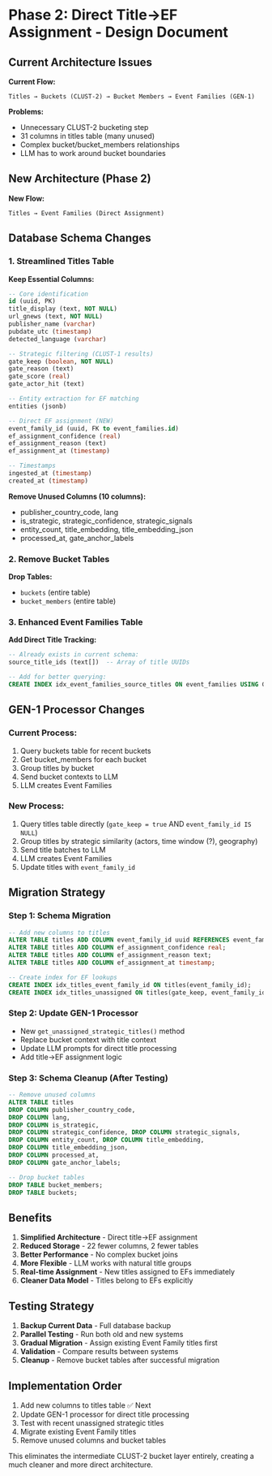 # Phase 2: Direct Title→EF Assignment - Design Document

## Current Architecture Issues

**Current Flow:**
```
Titles → Buckets (CLUST-2) → Bucket Members → Event Families (GEN-1)
```

**Problems:**
- Unnecessary CLUST-2 bucketing step
- 31 columns in titles table (many unused)  
- Complex bucket/bucket_members relationships
- LLM has to work around bucket boundaries

## New Architecture (Phase 2)

**New Flow:**
```
Titles → Event Families (Direct Assignment)
```

## Database Schema Changes

### 1. Streamlined Titles Table

**Keep Essential Columns:**
```sql
-- Core identification
id (uuid, PK)
title_display (text, NOT NULL)
url_gnews (text, NOT NULL)
publisher_name (varchar)
pubdate_utc (timestamp)
detected_language (varchar)

-- Strategic filtering (CLUST-1 results)  
gate_keep (boolean, NOT NULL)
gate_reason (text)
gate_score (real)
gate_actor_hit (text)

-- Entity extraction for EF matching
entities (jsonb)

-- Direct EF assignment (NEW)
event_family_id (uuid, FK to event_families.id)
ef_assignment_confidence (real)
ef_assignment_reason (text)
ef_assignment_at (timestamp)

-- Timestamps
ingested_at (timestamp)
created_at (timestamp)
```

**Remove Unused Columns (10 columns):**
- publisher_country_code, lang
- is_strategic, strategic_confidence, strategic_signals
- entity_count, title_embedding, title_embedding_json
- processed_at, gate_anchor_labels

### 2. Remove Bucket Tables

**Drop Tables:**
- `buckets` (entire table)
- `bucket_members` (entire table)

### 3. Enhanced Event Families Table

**Add Direct Title Tracking:**
```sql
-- Already exists in current schema:
source_title_ids (text[])  -- Array of title UUIDs

-- Add for better querying:
CREATE INDEX idx_event_families_source_titles ON event_families USING GIN(source_title_ids);
```

## GEN-1 Processor Changes

### Current Process:
1. Query buckets table for recent buckets
2. Get bucket_members for each bucket
3. Group titles by bucket
4. Send bucket contexts to LLM
5. LLM creates Event Families

### New Process:
1. Query titles table directly (`gate_keep = true` AND `event_family_id IS NULL`)
2. Group titles by strategic similarity (actors, time window (?), geography)
3. Send title batches to LLM
4. LLM creates Event Families
5. Update titles with `event_family_id`

## Migration Strategy

### Step 1: Schema Migration
```sql
-- Add new columns to titles
ALTER TABLE titles ADD COLUMN event_family_id uuid REFERENCES event_families(id);
ALTER TABLE titles ADD COLUMN ef_assignment_confidence real;
ALTER TABLE titles ADD COLUMN ef_assignment_reason text;
ALTER TABLE titles ADD COLUMN ef_assignment_at timestamp;

-- Create index for EF lookups
CREATE INDEX idx_titles_event_family_id ON titles(event_family_id);
CREATE INDEX idx_titles_unassigned ON titles(gate_keep, event_family_id) WHERE gate_keep = true AND event_family_id IS NULL;
```

### Step 2: Update GEN-1 Processor
- New `get_unassigned_strategic_titles()` method
- Replace bucket context with title context
- Update LLM prompts for direct title processing
- Add title→EF assignment logic

### Step 3: Schema Cleanup (After Testing)
```sql
-- Remove unused columns
ALTER TABLE titles 
DROP COLUMN publisher_country_code,
DROP COLUMN lang, 
DROP COLUMN is_strategic,
DROP COLUMN strategic_confidence, DROP COLUMN strategic_signals,
DROP COLUMN entity_count, DROP COLUMN title_embedding,
DROP COLUMN title_embedding_json,
DROP COLUMN processed_at,
DROP COLUMN gate_anchor_labels;

-- Drop bucket tables
DROP TABLE bucket_members;
DROP TABLE buckets;
```

## Benefits

1. **Simplified Architecture** - Direct title→EF assignment
2. **Reduced Storage** - 22 fewer columns, 2 fewer tables
3. **Better Performance** - No complex bucket joins
4. **More Flexible** - LLM works with natural title groups
5. **Real-time Assignment** - New titles assigned to EFs immediately
6. **Cleaner Data Model** - Titles belong to EFs explicitly

## Testing Strategy

1. **Backup Current Data** - Full database backup
2. **Parallel Testing** - Run both old and new systems
3. **Gradual Migration** - Assign existing Event Family titles first
4. **Validation** - Compare results between systems
5. **Cleanup** - Remove bucket tables after successful migration

## Implementation Order

1. Add new columns to titles table ✅ Next
2. Update GEN-1 processor for direct title processing
3. Test with recent unassigned strategic titles
4. Migrate existing Event Family titles
5. Remove unused columns and bucket tables

This eliminates the intermediate CLUST-2 bucket layer entirely, creating a much cleaner and more direct architecture.